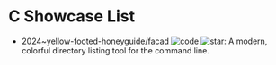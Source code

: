 # C Showcase List

- [2024~yellow-footed-honeyguide/facad ![code](https://ng-tech.icu/assets/code.svg) ![star](https://img.shields.io/github/stars/yellow-footed-honeyguide/facad)](https://github.com/yellow-footed-honeyguide/facad): A modern, colorful directory listing tool for the command line.
